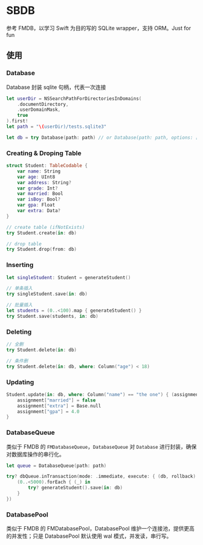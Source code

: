 # SBDB

参考 FMDB，以学习 Swift 为目的写的 SQLite wrapper，支持 ORM。Just for fun

## 使用

### Database

Database 封装 sqlite 句柄，代表一次连接

```swift
let userDir = NSSearchPathForDirectoriesInDomains(
    .documentDirectory,
    .userDomainMask,
    true
).first!
let path = "\(userDir)/tests.sqlite3"

let db = try Database(path: path) // or Database(path: path, options: [.readwrite, .create, .noMutex])
```

### Creating & Droping Table 

```swift
struct Student: TableCodable {
    var name: String
    var age: UInt8
    var address: String?
    var grade: Int?
    var married: Bool
    var isBoy: Bool?
    var gpa: Float
    var extra: Data?
}

// create table (ifNotExists)
try Student.create(in: db)

// drop table
try Student.drop(from: db)
```

### Inserting

```swift
let singleStudent: Student = generateStudent()

// 单条插入
try singleStudent.save(in: db)

// 批量插入
let students = (0..<100).map { generateStudent() }
try Student.save(students, in: db)
```

### Deleting

```swift
// 全删
try Student.delete(in: db)

// 条件删
try Student.delete(in: db, where: Column("age") < 18)
```

### Updating

```swift
Student.update(in: db, where: Column("name") == "the one") { (assignment) in
    assignment["married"] = false
    assignment["extra"] = Base.null
    assignment["gpa"] = 4.0
}
```

### DatabaseQueue

类似于 FMDB 的 `FMDatabaseQueue`，`DatabaseQueue` 对 `Database` 进行封装，确保对数据库操作的串行化。

```swift
let queue = DatabaseQueue(path: path)

try? dbQueue.inTransaction(mode: .immediate, execute: { (db, rollback) in
    (0..<5000).forEach { (_) in
        try? generateStudent().save(in: db)
    }
})
```

### DatabasePool

类似于 FMDB 的 FMDatabasePool，DatabasePool 维护一个连接池，提供更高的并发性；只是 DatabasePool 默认使用 wal 模式，并发读，串行写。